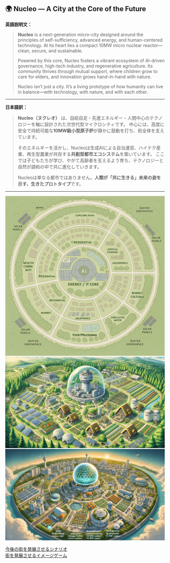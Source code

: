 
## 🌍 **Nucleo — A City at the Core of the Future**

**英語説明文：**

> **Nucleo** is a next-generation micro-city designed around the principles of self-sufficiency, advanced energy, and human-centered technology.
> At its heart lies a compact 10MW micro nuclear reactor—clean, secure, and sustainable.
>
> Powered by this core, Nucleo fosters a vibrant ecosystem of AI-driven governance, high-tech industry, and regenerative agriculture.
> Its community thrives through mutual support, where children grow to care for elders, and innovation grows hand-in-hand with nature.
>
> Nucleo isn’t just a city. It’s a living prototype of how humanity can live in balance—with technology, with nature, and with each other.

---

**日本語訳：**

> **Nucleo（ヌクレオ）** は、自給自足・先進エネルギー・人間中心のテクノロジーを軸に設計された次世代型マイクロシティです。
> 中心には、高度に安全で持続可能な**10MW級小型原子炉**が静かに鼓動を打ち、街全体を支えています。
>
> そのエネルギーを活かし、Nucleoは生成AIによる自治運営、ハイテク産業、再生型農業が共存する**共創型都市エコシステム**を築いています。
> ここでは子どもたちが学び、やがて高齢者を支えるよう育ち、テクノロジーと自然が調和の中で共に進化していきます。
>
> Nucleoは単なる都市ではありません。**人類が「共に生きる」未来の姿を示す、生きたプロトタイプ**です。

---

![MAP](./画像/map.png)  
![Start](./画像/start_picture.webp)  
![End](./画像/end_picture.webp)  

[今後の街を発展させるシナリオ](./micro_reactor_city_design.md)  
[街を発展させるイメージゲーム](./game.md)


